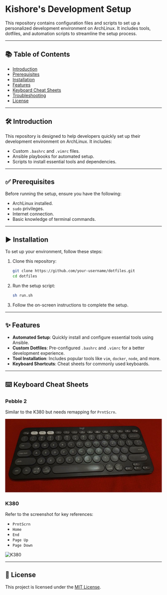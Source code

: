 # Kishore's Development Setup

This repository contains configuration files and scripts to set up a personalized development environment on ArchLinux. It includes tools, dotfiles, and automation scripts to streamline the setup process.

---

## 📚 Table of Contents

- [Introduction](#introduction)
- [Prerequisites](#prerequisites)
- [Installation](#installation)
- [Features](#features)
- [Keyboard Cheat Sheets](#keyboard-cheat-sheets)
- [Troubleshooting](#troubleshooting)
- [License](#license)

---

## 🛠️ Introduction

This repository is designed to help developers quickly set up their development environment on ArchLinux. It includes:

- Custom `.bashrc` and `.vimrc` files.
- Ansible playbooks for automated setup.
- Scripts to install essential tools and dependencies.

---

## ✅ Prerequisites

Before running the setup, ensure you have the following:

- ArchLinux installed.
- `sudo` privileges.
- Internet connection.
- Basic knowledge of terminal commands.

---

## ▶️ Installation

To set up your environment, follow these steps:

1. Clone this repository:
   ```bash
   git clone https://github.com/your-username/dotfiles.git
   cd dotfiles
   ```

2. Run the setup script:
   ```bash
   sh run.sh
   ```

3. Follow the on-screen instructions to complete the setup.

---

## ✨ Features

- **Automated Setup**: Quickly install and configure essential tools using Ansible.
- **Custom Dotfiles**: Pre-configured `.bashrc` and `.vimrc` for a better development experience.
- **Tool Installation**: Includes popular tools like `vim`, `docker`, `node`, and more.
- **Keyboard Shortcuts**: Cheat sheets for commonly used keyboards.

---

## ⌨️ Keyboard Cheat Sheets

### Pebble 2

Similar to the K380 but needs remapping for `PrntScrn`.

![Pebble 2](image.png)

### K380

Refer to the screenshot for key references:

- `PrntScrn`
- `Home`
- `End`
- `Page Up`
- `Page Down`

![K380](https://user-images.githubusercontent.com/1402479/161395539-2b1ec230-97d1-4994-a394-af56070d3d2b.png)

---

## 📜 License

This project is licensed under the [MIT License](LICENSE).